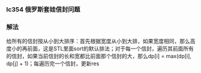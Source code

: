 ### lc354 俄罗斯套娃信封问题

### 解法

给所有的信封按从小到大排序：首先根据宽度从小到大排，如果宽度相同，那么高度小的再前面，这是STL里面sort的默认排法；对于每一个信封，遍历其前面所有的信封，如果当前信封的长和宽都比前面那个信封的大，那么dp[i] = max(dp[i], dp[j] + 1)；每遍历完一个信封，更新res